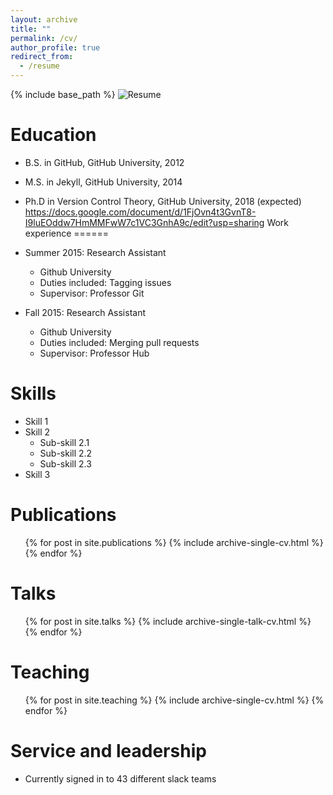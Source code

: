 ```yaml
---
layout: archive
title: ""
permalink: /cv/
author_profile: true
redirect_from:
  - /resume
---
```

{% include base_path %}
![Resume](https://docs.google.com/document/d/1FjOvn4t3GvnT8-I9luEOddw7HmMMFwW7c1VC3GnhA9c/edit?usp=sharing)

Education
======
* B.S. in GitHub, GitHub University, 2012
* M.S. in Jekyll, GitHub University, 2014
* Ph.D in Version Control Theory, GitHub University, 2018 (expected)
https://docs.google.com/document/d/1FjOvn4t3GvnT8-I9luEOddw7HmMMFwW7c1VC3GnhA9c/edit?usp=sharing 
Work experience
======
* Summer 2015: Research Assistant
  * Github University
  * Duties included: Tagging issues
  * Supervisor: Professor Git

* Fall 2015: Research Assistant
  * Github University
  * Duties included: Merging pull requests
  * Supervisor: Professor Hub
  
Skills
======
* Skill 1
* Skill 2
  * Sub-skill 2.1
  * Sub-skill 2.2
  * Sub-skill 2.3
* Skill 3

Publications
======
  <ul>{% for post in site.publications %}
    {% include archive-single-cv.html %}
  {% endfor %}</ul>
  
Talks
======
  <ul>{% for post in site.talks %}
    {% include archive-single-talk-cv.html %}
  {% endfor %}</ul>
  
Teaching
======
  <ul>{% for post in site.teaching %}
    {% include archive-single-cv.html %}
  {% endfor %}</ul>
  
Service and leadership
======
* Currently signed in to 43 different slack teams
